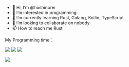 - 👋 Hi, I’m @hoshinorei
- 👀 I’m interested in programming
- 🌱 I’m currently learning Rust, Golang, Kotlin, TypeScript
- 💞️ I’m looking to collaborate on nobody
- 📫 How to reach me Rust

<!---
hoshinorei/hoshinorei is a ✨ special ✨ repository because its `README.md` (this file) appears on your GitHub profile.
You can click the Preview link to take a look at your changes.
--->

My Programming time：

![](https://wakapi.bling.moe/api/badge/hoshinorei/interval:today?label=today) ![](https://wakapi.bling.moe/api/badge/hoshinorei/hoshinorei/interval:7_days?label=last%207d) ![](https://wakapi.bling.moe/api/badge/hoshinorei/hoshinorei/interval:30_days?label=last%2030d)

![](https://github-readme-stats.vercel.app/api/wakatime?username=hoshinorei&api_domain=wakapi.bling.moe&bg_color=2D3748&title_color=2F855A&icon_color=2F855A&text_color=ffffff&custom_title=Wakapi%20Week%20Stats&layout=compact)
